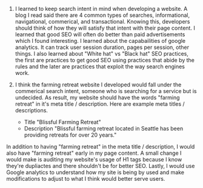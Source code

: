 1. I learned to keep search intent in mind when developing a website. A blog I read said there are 4 common types of searches, informational, navigational, commerical, and transactional. Knowing this, developers should think of how they will satisfy that intent with their page content. I learned that good SEO will often do better than paid advertisements which I found interesting. I learned about the capabailities of google analytics. It can track user session duration, pages per session, other things. I also learned about "White hat" vs "Black hat" SEO practices, the first are practices to get good SEO using practices that abide by the rules and the later are practices that exploit the way search engines work. 


2. I think the farming retreat website I developed would fall under the commerical search intent, someone who is searching for a service but is undecided. As result, my website should have the words "farming retreat" in it's meta title / description. Here are example meta titles / descriptions.

    - Title "Blissful Farming Retreat"
    -  Description "Blissful farming retreat located in Seattle has been providing retreats for over 20 years."   

In addition to having "farming retreat" in the meta title / description, I would also have "farming retreat" early in my page content. A small change I would make is auditing my website's usage of H1 tags because I know they're dupliactes and there shouldn't be for better SEO. Lastly, I would use Google analytics to understand how my site is being by used and make modifications to adjust to what I think would better serve users.

